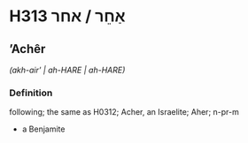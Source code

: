 # H313 אַחֵר / אחר

## ʼAchêr

_(akh-air' | ah-HARE | ah-HARE)_

### Definition

following; the same as H0312; Acher, an Israelite; Aher; n-pr-m

- a Benjamite
